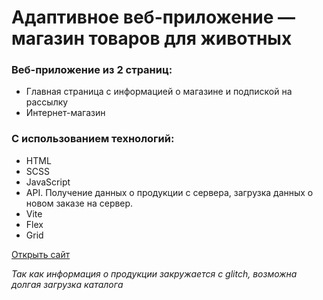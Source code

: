# Адаптивное веб-приложение — магазин товаров для животных
### Веб-приложение из 2 страниц:
* Главная страница с информацией о магазине и подпиской на рассылку
* Интернет-магазин
### С использованием технологий:
* HTML
* SCSS
* JavaScript
* API. Получение данных о продукции с сервера, загрузка данных о новом заказе на сервер.
* Vite
* Flex
* Grid

[Открыть сайт](https://jullit-dev.github.io/petplanet)

*Так как информация о продукции закружается с glitch, возможна долгая загрузка каталога*